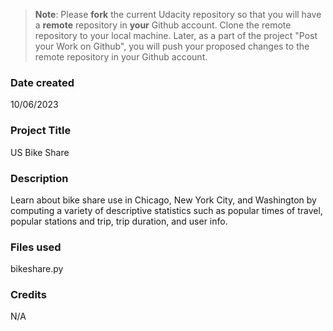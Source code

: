 >**Note**: Please **fork** the current Udacity repository so that you will have a **remote** repository in **your** Github account. Clone the remote repository to your local machine. Later, as a part of the project "Post your Work on Github", you will push your proposed changes to the remote repository in your Github account.

### Date created
10/06/2023

### Project Title
US Bike Share

### Description
Learn about bike share use in Chicago, New York City, and Washington by computing a variety of descriptive statistics such as popular times of travel, popular stations and trip, trip duration, and user info.

### Files used
bikeshare.py

### Credits
N/A

